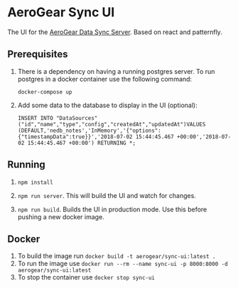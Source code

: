 # AeroGear Sync UI

The UI for the [AeroGear Data Sync Server](https://github.com/aerogear/data-sync-server). Based on react and patternfly.

## Prerequisites

1. There is a dependency on having a running postgres server. To run postgres in a docker container use the following command:
 
    `docker-compose up`
    
2. Add some data to the database to display in the UI (optional):

    `INSERT INTO "DataSources" ("id","name","type","config","createdAt","updatedAt")VALUES (DEFAULT,'nedb_notes','InMemory','{"options":{"timestampData":true}}','2018-07-02 15:44:45.467 +00:00','2018-07-02 15:44:45.467 +00:00') RETURNING *;
`

## Running

1. `npm install`

1. `npm run server`. This will build the UI and watch for changes.

1. `npm run build`. Builds the UI in production mode. Use this before pushing a new docker image.

## Docker

1. To build the image run `docker build -t aerogear/sync-ui:latest .`
1. To run the image use `docker run --rm --name sync-ui -p 8000:8000 -d aerogear/sync-ui:latest`
1. To stop the container use `docker stop sync-ui`
